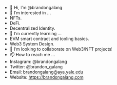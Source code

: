 - 👋 Hi, I’m @brandongalang
- 👀 I’m interested in ...
- NFTs.
- DeFi.
- Decentralized Identity.
- 🌱 I’m currently learning ...
- EVM smart contract and tooling basics.
- Web3 System Design.
- 💞️ I’m looking to collaborate on Web3/NFT projects!
- 📫 How to reach me ...
- Instagram: @brandongalang
- Twitter: @brandon_galang
- Email: brandongalang@aya.yale.edu
- Website: https://brandongalang.com

<!---
brandongalang/brandongalang is a ✨ special ✨ repository because its `README.md` (this file) appears on your GitHub profile.
You can click the Preview link to take a look at your changes.
--->
